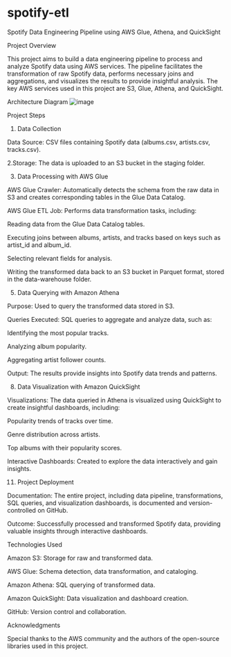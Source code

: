 # spotify-etl
Spotify Data Engineering Pipeline using AWS Glue, Athena, and QuickSight 

Project Overview

This project aims to build a data engineering pipeline to process and analyze Spotify data using AWS services. The pipeline facilitates the transformation of raw Spotify data, performs necessary joins and aggregations, and visualizes the results to provide insightful analysis. The key AWS services used in this project are S3, Glue, Athena, and QuickSight.

Architecture Diagram
![image](https://github.com/user-attachments/assets/fc536bab-597e-41e1-821f-ee658ee3f09b)

Project Steps

1. Data Collection
   
Data Source: CSV files containing Spotify data (albums.csv, artists.csv, tracks.csv).

2.Storage: The data is uploaded to an S3 bucket in the staging folder.

3. Data Processing with AWS Glue
   
AWS Glue Crawler: Automatically detects the schema from the raw data in S3 and creates corresponding tables in the Glue Data Catalog.

AWS Glue ETL Job: Performs data transformation tasks, including:

Reading data from the Glue Data Catalog tables.

Executing joins between albums, artists, and tracks based on keys such as artist_id and album_id.

Selecting relevant fields for analysis.

Writing the transformed data back to an S3 bucket in Parquet format, stored in the data-warehouse folder.

5. Data Querying with Amazon Athena

Purpose: Used to query the transformed data stored in S3.

Queries Executed: SQL queries to aggregate and analyze data, such as:

Identifying the most popular tracks.

Analyzing album popularity.

Aggregating artist follower counts.

Output: The results provide insights into Spotify data trends and patterns.

8. Data Visualization with Amazon QuickSight
 
Visualizations: The data queried in Athena is visualized using QuickSight to create insightful dashboards, including:

Popularity trends of tracks over time.

Genre distribution across artists.

Top albums with their popularity scores.

Interactive Dashboards: Created to explore the data interactively and gain insights.

11. Project Deployment

Documentation: The entire project, including data pipeline, transformations, SQL queries, and visualization dashboards, is documented and version-controlled on GitHub.

Outcome: Successfully processed and transformed Spotify data, providing valuable insights through interactive dashboards.

Technologies Used

Amazon S3: Storage for raw and transformed data.

AWS Glue: Schema detection, data transformation, and cataloging.

Amazon Athena: SQL querying of transformed data.

Amazon QuickSight: Data visualization and dashboard creation.

GitHub: Version control and collaboration.

Acknowledgments

Special thanks to the AWS community and the authors of the open-source libraries used in this project.




